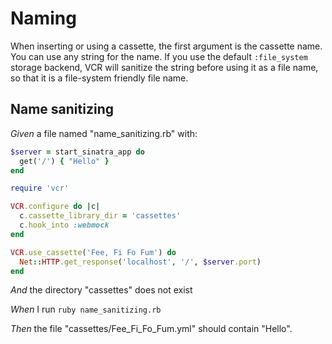 # Naming

When inserting or using a cassette, the first argument is the cassette name.
  You can use any string for the name.  If you use the default `:file_system`
  storage backend, VCR will sanitize the string before using it as a file name,
  so that it is a file-system friendly file name.

## Name sanitizing

_Given_ a file named "name_sanitizing.rb" with:

```ruby
$server = start_sinatra_app do
  get('/') { "Hello" }
end

require 'vcr'

VCR.configure do |c|
  c.cassette_library_dir = 'cassettes'
  c.hook_into :webmock
end

VCR.use_cassette('Fee, Fi Fo Fum') do
  Net::HTTP.get_response('localhost', '/', $server.port)
end
```

_And_ the directory "cassettes" does not exist

_When_ I run `ruby name_sanitizing.rb`

_Then_ the file "cassettes/Fee_Fi_Fo_Fum.yml" should contain "Hello".
